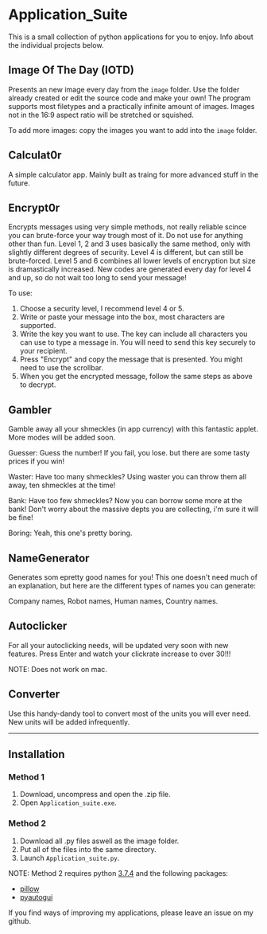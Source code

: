 # Application_Suite

This is a small collection of python applications for you to enjoy. 
Info about the individual projects below.

## Image Of The Day (IOTD)

Presents an new image every day from the `image` folder. Use the folder already created or edit the source code and make your own!
The program supports most filetypes and a practically infinite amount of images. Images not in the 16:9 aspect ratio will be stretched or squished.

To add more images: copy the images you want to add into the `image` folder.

## Calculat0r

A simple calculator app. Mainly built as traing for more advanced stuff in the future.

## Encrypt0r

Encrypts messages using very simple methods, not really reliable scince you can brute-force your way trough most of it. Do not use for anything other than fun.
Level 1, 2 and 3 uses basically the same method, only with slightly different degrees of security. Level 4 is different, but can still be brute-forced. Level 5 and 6 combines all lower levels of encryption but size is dramastically increased. New codes are generated every day for level 4 and up, so do not wait too long to send your message!

To use:

1. Choose a security level, I recommend level 4 or 5.
2. Write or paste your message into the box, most characters are supported.
3. Write the key you want to use. The key can include all characters you can use to type a message in. You will need to send this key securely to your recipient.
4. Press "Encrypt" and copy the message that is presented. You might need to use the scrollbar.
5. When you get the encrypted message, follow the same steps as above to decrypt.

## Gambler

Gamble away all your shmeckles (in app currency) with this fantastic applet. More modes will be added soon.

Guesser: Guess the number! If you fail, you lose. but there are some tasty prices if you win!

Waster: Have too many shmeckles? Using waster you can throw them all away, ten shmeckles at the time!

Bank: Have too few shmeckles? Now you can borrow some more at the bank! Don't worry about the massive depts you are collecting, i'm sure it will be fine!

Boring: Yeah, this one's pretty boring.

## NameGenerator

Generates som epretty good names for you! This one doesn't need much of an explanation, but here are the different types of names you can generate:

Company names, Robot names, Human names, Country names.

## Autoclicker

For all your autoclicking needs, will be updated very soon with new features. Press Enter and watch your clickrate increase to over 30!!!

NOTE: Does not work on mac.

## Converter

Use this handy-dandy tool to convert most of the units you will ever need. New units will be added infrequently.

---

## Installation

### Method 1

  1. Download, uncompress and open the .zip file.
  2. Open `Application_suite.exe`.

### Method 2

1. Download all .py files aswell as the image folder.
2. Put all of the files into the same directory.
3. Launch `Application_suite.py`.

NOTE: Method 2 requires python [3.7.4](https://www.python.org/downloads/) and the following packages:

- [pillow](https://pillow.readthedocs.io/en/stable/installation.html)
- [pyautogui](https://pyautogui.readthedocs.io/en/latest/install.html)

If you find ways of improving my applications, please leave an issue on my github.
